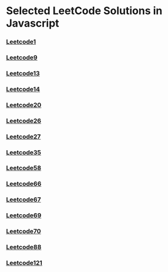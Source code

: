 # Selected LeetCode Solutions in Javascript

### [Leetcode1](https://github.com/mokhc/Javascript_LeetCode/blob/main/LeetCode1.js)
### [Leetcode9](https://github.com/mokhc/Javascript_LeetCode/blob/main/LeetCode9.js)
### [Leetcode13](https://github.com/mokhc/Javascript_LeetCode/blob/main/LeetCode13.js)
### [Leetcode14](https://github.com/mokhc/Javascript_LeetCode/blob/main/LeetCode14.js)
### [Leetcode20](https://github.com/mokhc/Javascript_LeetCode/blob/main/LeetCode20.js)
### [Leetcode26](https://github.com/mokhc/Javascript_LeetCode/blob/main/LeetCode26.js)
### [Leetcode27](https://github.com/mokhc/Javascript_LeetCode/blob/main/LeetCode27.js)
### [Leetcode35](https://github.com/mokhc/Javascript_LeetCode/blob/main/LeetCode35.js)
### [Leetcode58](https://github.com/mokhc/Javascript_LeetCode/blob/main/LeetCode58.js)
### [Leetcode66](https://github.com/mokhc/Javascript_LeetCode/blob/main/LeetCode66.js)
### [Leetcode67](https://github.com/mokhc/Javascript_LeetCode/blob/main/LeetCode67.js)
### [Leetcode69](https://github.com/mokhc/Javascript_LeetCode/blob/main/LeetCode69.js)
### [Leetcode70](https://github.com/mokhc/Javascript_LeetCode/blob/main/LeetCode70.js)
### [Leetcode88](https://github.com/mokhc/Javascript_LeetCode/blob/main/LeetCode88.js)
### [Leetcode121](https://github.com/mokhc/Javascript_LeetCode/blob/main/LeetCode121.js)
